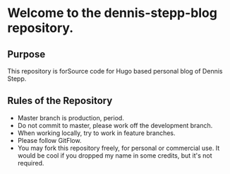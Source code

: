 # Welcome to the dennis-stepp-blog repository.

## Purpose
This repository is forSource code for Hugo based personal blog of Dennis Stepp. 

## Rules of the Repository
* Master branch is production, period.
* Do not commit to master, please work off the development branch.
* When working locally, try to work in feature branches.
* Please follow GitFlow.
* You may fork this repository freely, for personal or commercial use. It would be cool if you dropped my name in some credits, but it's not required.
